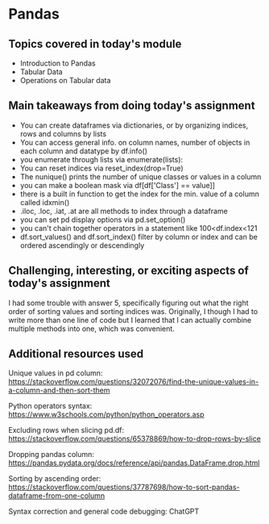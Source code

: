 # Pandas

## Topics covered in today's module

* Introduction to Pandas
* Tabular Data
* Operations on Tabular data

## Main takeaways from doing today's assignment
- You can create dataframes via dictionaries, or by organizing indices, rows and columns by lists
- You can access general info. on column names, number of objects in each column and datatype by df.info()
- you enumerate through lists via enumerate(lists):
- You can reset indices via reset_index(drop=True)
- The nunique() prints the number of unique classes or values in a column
- you can make a boolean mask via df[df['Class'] == value]]
- there is a built in function to get the index for the min. value of a column called idxmin()
- .iloc, .loc, .iat, .at are all methods to index through a dataframe
- you can set pd display options via pd.set_option()
- you can't chain together operators in a statement like 100<df.index<121
- df.sort_values() and df.sort_index() filter by column or index and can be ordered ascendingly or descendingly

## Challenging, interesting, or exciting aspects of today's assignment
I had some trouble with answer 5, specifically figuring out what the right order of sorting values and sorting indices was. Originally, I though I had to write more than one line of code but I learned that I can actually combine multiple methods into one, which was convenient.

## Additional resources used 
Unique values in pd column: https://stackoverflow.com/questions/32072076/find-the-unique-values-in-a-column-and-then-sort-them

Python operators syntax: https://www.w3schools.com/python/python_operators.asp

Excluding rows when slicing pd.df: https://stackoverflow.com/questions/65378869/how-to-drop-rows-by-slice

Dropping pandas column: https://pandas.pydata.org/docs/reference/api/pandas.DataFrame.drop.html

Sorting by ascending order: https://stackoverflow.com/questions/37787698/how-to-sort-pandas-dataframe-from-one-column

Syntax correction and general code debugging: ChatGPT
